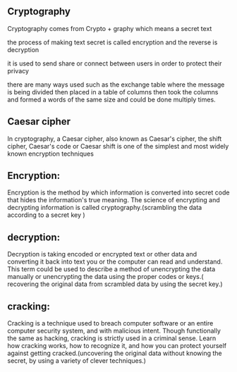 ## Cryptography

Cryptography comes from Crypto + graphy which means a secret text

the process of making text secret is called encryption and the reverse is decryption

it is used to send share or connect between users in order to protect their privacy

there are many ways used such as the exchange table where the message is being divided then placed in a table of columns then took the columns and formed a words of the same size and could be done multiply times.

## Caesar cipher

In cryptography, a Caesar cipher, also known as Caesar's cipher, the shift cipher, Caesar's code or Caesar shift is one of the simplest and most widely known encryption techniques

## Encryption:

Encryption is the method by which information is converted into secret code that hides the information's true meaning. The science of encrypting and decrypting information is called cryptography.(scrambling the data according to a secret key )

## decryption:

Decryption is taking encoded or encrypted text or other data and converting it back into text you or the computer can read and understand. This term could be used to describe a method of unencrypting the data manually or unencrypting the data using the proper codes or keys.( recovering the original data from scrambled data by using the secret key.)

## cracking:

Cracking is a technique used to breach computer software or an entire computer security system, and with malicious intent. Though functionally the same as hacking, cracking is strictly used in a criminal sense. Learn how cracking works, how to recognize it, and how you can protect yourself against getting cracked.(uncovering the original data without knowing the secret, by using a variety of clever techniques.)

